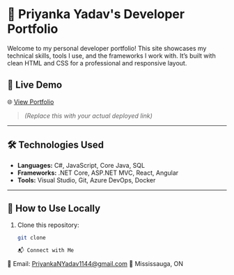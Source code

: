 # 💼 Priyanka Yadav's Developer Portfolio

Welcome to my personal developer portfolio! This site showcases my technical skills, tools I use, and the frameworks I work with. It’s built with clean HTML and CSS for a professional and responsive layout.

## 🔗 Live Demo

🌐 [View Portfolio](https://your-portfolio-link.com)  
> *(Replace this with your actual deployed link)*

---

## 🛠️ Technologies Used

- **Languages:** C#, JavaScript, Core Java, SQL
- **Frameworks:** .NET Core, ASP.NET MVC, React, Angular
- **Tools:** Visual Studio, Git, Azure DevOps, Docker

---

## 🚀 How to Use Locally

1. Clone this repository:
   ```bash
   git clone
   
   📬 Connect with Me
📧 Email: PriyankaNYadav1144@gmail.com
📍  Mississauga, ON


